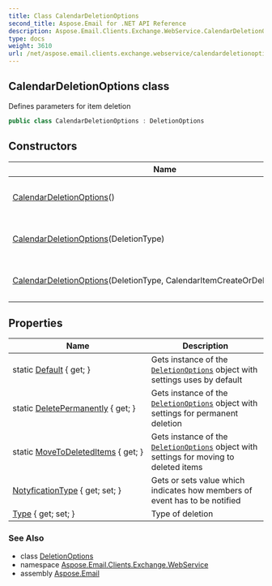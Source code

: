 ```yaml
---
title: Class CalendarDeletionOptions
second_title: Aspose.Email for .NET API Reference
description: Aspose.Email.Clients.Exchange.WebService.CalendarDeletionOptions class. Defines parameters for item deletion
type: docs
weight: 3610
url: /net/aspose.email.clients.exchange.webservice/calendardeletionoptions/
---
```

## CalendarDeletionOptions class

Defines parameters for item deletion

```csharp
public class CalendarDeletionOptions : DeletionOptions
```

## Constructors

| Name | Description |
| --- | --- |
| [CalendarDeletionOptions](calendardeletionoptions/#constructor)() | Initializes a new instance of the `CalendarDeletionOptions` class. |
| [CalendarDeletionOptions](calendardeletionoptions/#constructor_1)(DeletionType) | Initializes a new instance of the `CalendarDeletionOptions` class. |
| [CalendarDeletionOptions](calendardeletionoptions/#constructor_2)(DeletionType, CalendarItemCreateOrDeleteOperation) | Initializes a new instance of the `CalendarDeletionOptions` class. |

## Properties

| Name | Description |
| --- | --- |
| static [Default](../../aspose.email.clients.exchange.webservice/calendardeletionoptions/default/) { get; } | Gets instance of the [`DeletionOptions`](../deletionoptions/) object with settings uses by default |
| static [DeletePermanently](../../aspose.email.clients.exchange.webservice/calendardeletionoptions/deletepermanently/) { get; } | Gets instance of the [`DeletionOptions`](../deletionoptions/) object with settings for permanent deletion |
| static [MoveToDeletedItems](../../aspose.email.clients.exchange.webservice/calendardeletionoptions/movetodeleteditems/) { get; } | Gets instance of the [`DeletionOptions`](../deletionoptions/) object with settings for moving to deleted items |
| [NotyficationType](../../aspose.email.clients.exchange.webservice/calendardeletionoptions/notyficationtype/) { get; set; } | Gets or sets value which indicates how members of event has to be notified |
| [Type](../../aspose.email.clients.exchange.webservice/deletionoptions/type/) { get; set; } | Type of deletion |

### See Also

* class [DeletionOptions](../deletionoptions/)
* namespace [Aspose.Email.Clients.Exchange.WebService](../../aspose.email.clients.exchange.webservice/)
* assembly [Aspose.Email](../../)


